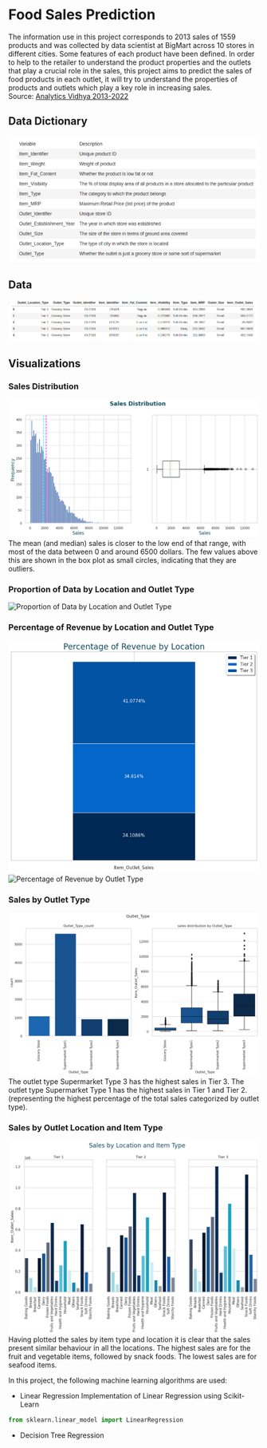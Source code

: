 #  Food Sales Prediction

The information use in this project corresponds to 2013 sales of 1559 products and was collected by data scientist at BigMart across 10 stores in different cities. Some features of each product have been defined. In order to help to the retailer to understand the product properties and the outlets that play a crucial role in the sales, this project aims to predict the sales of food products in each outlet, it will try to understand the properties of products and outlets which play a key role in increasing sales.  
Source: [Analytics Vidhya 2013-2022]("https://datahack.analyticsvidhya.com/contest/practice-problem-big-mart-sales-iii/#ProblemStatement")

##  Data Dictionary
![Data Dictionary](/images/data_dictionary.png)

## Data
![Data](/images/data_head.png)

## Visualizations

### Sales Distribution
![Sales Histogram](/images/sales_distribution.png)
The mean (and median) sales is closer to the low end of that range, with most of the data between 0 and around 6500 dollars. The few values above this are shown in the box plot as small circles, indicating that they are outliers.

### Proportion of Data by Location and Outlet Type
![Proportion of Data by Location and Outlet Type](/images/proportion_data_location_and_outlet_type.png)

### Percentage of Revenue by Location and Outlet Type
![Percentage of Revenue by Location ](/images/percentage_of_revenue_by_location.png)
![Percentage of Revenue by Outlet Type](/images/percentage_of_revenue_by_outlet_type.png)

### Sales by Outlet Type
![Sales by Outlet Type](/images/sales_by_outlet_type.png)
The outlet type Supermarket Type 3 has the highest sales in Tier 3.
The outlet type Supermarket Type 1 has the highest sales in Tier 1 and Tier 2. (representing the highest percentage of the total sales categorized by outlet type).

### Sales by Outlet Location and Item Type
![Sales by Outlet Location](/images/sales_by_location_and_item_type.png)
Having plotted the sales by item type and location it is clear that the sales present similar behaviour in all the locations. The highest sales are for the fruit and vegetable items, followed by snack foods. The lowest sales are for seafood items.


In this project, the following machine learning algorithms are used:
* Linear Regression
 Implementation of Linear Regression using Scikit-Learn
 ```python
 from sklearn.linear_model import LinearRegression

 ```
* Decision Tree Regression


